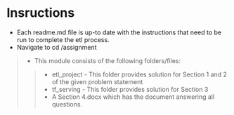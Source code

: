 # Insructions
- Each readme.md file is up-to date with the instructions that need to be run to complete the etl process.
- Navigate to cd /assignment
>- This module consists of the following folders/files:
>> - etl_project - This folder provides solution for Section 1 and 2 of the given problem statement
>> - tf_serving - This folder provides solution for Section 3        
>> - A Section 4.docx which has the document answering all questions.

